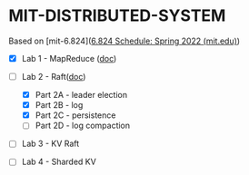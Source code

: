 # MIT-DISTRIBUTED-SYSTEM

Based on [mit-6.824]([6.824 Schedule: Spring 2022 (mit.edu)](https://pdos.csail.mit.edu/6.824/schedule.html))

- [x] Lab 1 - MapReduce ([doc](./docs/lab1-mapreduce.md))

- [ ] Lab 2 - Raft([doc](./docs/lab2-raft.md))

  - [x] Part 2A - leader election
  - [x] Part 2B - log
  - [x] Part 2C - persistence
  - [ ] Part 2D - log compaction

- [ ] Lab 3 - KV Raft

- [ ] Lab 4 - Sharded KV